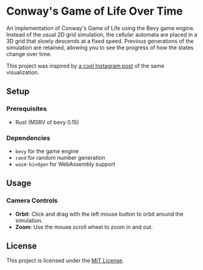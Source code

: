 # Conway's Game of Life Over Time

An implementation of Conway's Game of Life using the Bevy game engine. Instead of the usual 2D grid simulation, the cellular automata are placed in a 3D grid that slowly descends at a fixed speed. Previous generations of the simulation are retained, allowing you to see the progress of how the states change over time.

This project was inspired by [a cool Instagram post](https://www.instagram.com/reel/C2hoRnFsmQW/) of the same visualization.

## Setup

### Prerequisites

- Rust (MSRV of bevy 0.15)

### Dependencies

- `bevy` for the game engine
- `rand` for random number generation
- `wasm-bindgen` for WebAssembly support

## Usage

### Camera Controls

- **Orbit**: Click and drag with the left mouse button to orbit around the simulation.
- **Zoom**: Use the mouse scroll wheel to zoom in and out.

## License

This project is licensed under the [MIT License](LICENSE).
